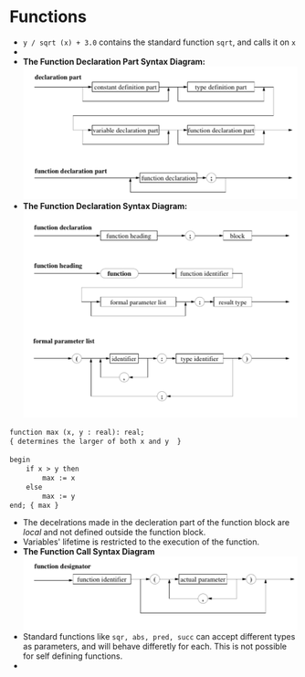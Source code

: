# Functions

* `y / sqrt (x) + 3.0` contains the standard function `sqrt`, and calls it on `x`
*
* **The Function Declaration Part Syntax Diagram:**
![The Function Declaration Part Syntax Diagram](../img/syntaxdiagram-pascal-function-decleration-part.png)
* **The Function Declaration Syntax Diagram:**
![The Function Declaration Syntax Diagram](../img/syntaxdiagram-pascal-function-decleration.png)

````
function max (x, y : real): real;
{ determines the larger of both x and y  }

begin
    if x > y then
        max := x
    else
        max := y
end; { max }
````

* The decelrations made in the decleration part of the function block are *local* and not defined outside the function block.
* Variables' lifetime is restricted to the execution of the function.
* **The Function Call Syntax Diagram**
![The Function Call Syntax Diagram](../img/syntaxdiagram-pascal-function-designator.png)
* Standard functions like `sqr, abs, pred, succ` can accept different types as parameters, and will behave differetly for each. This is not possible for self defining functions.
*
